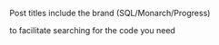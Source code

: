 Post titles include the brand (SQL/Monarch/Progress)

to facilitate searching for the code you need
